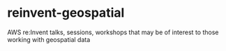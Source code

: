 # reinvent-geospatial
AWS re:Invent talks, sessions, workshops that may be of interest to those working with geospatial data
